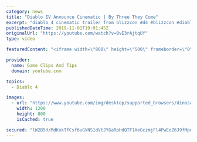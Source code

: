 ```yaml
---
category: news
title: "Diablo IV Announce Cinematic | By Three They Come"
excerpt: "diablo 4 cinematic trailer from blizzcon #d4 #blizzcon #diablo."
publishedDateTime: 2019-11-01T19:01:45Z
originalUrl: "https://youtube.com/watch?v=0vE3rAjtqUY"
type: video

featuredContent: "<iframe width=\"800\" height=\"500\" frameborder=\"0\" src=\"https://www.youtube.com/embed/0vE3rAjtqUY\" allow=\"accelerometer; autoplay; encrypted-media; gyroscope; picture-in-picture\" allowfullscreen></iframe>"

provider:
  name: Game Clips And Tips
  domain: youtube.com

topics:
  - Diablo 4

images:
  - url: "https://www.youtube.com/img/desktop/supported_browsers/dinosaur.png"
    width: 1200
    height: 800
    isCached: true

secured: "lW2B5H/MdKxkTfCsf6uGVNS1dVtJYGaRpHdQTF1XeGczmjFl4PwEoZ6J9fMperaIRf9Y2dClFLhdmPs2Bpmu4gCOJCX3US07D8HlyxXUp5URQTHv78CwwjXfAsEG8pJA5I2aPVvbSnLo0s5MsT9YFoq7j590r+f3KwUfRyJKPujCqBIsY1KL3HbiKzkTeGvt4Lzzva4g+yIQsXLCRdfy7KTnAQ9wzkvIvj5BrldOyjjPyS3ltKp0cPW+Z1u7LIFHTbKcMKTNMjOYD1VsAcsRggiU6Tp8p32w+6Kgd+Ip1iSy9UENcjKgOR0IB/Gbo7VIigMiku31VbKbvYw10+fw5SjJLFK9s5c2fdJ6vYE5vbG+tq7XQHVbKyZ0IbcWBYuTz+w6mSY8ux18r4dL21q74g==;rsmmT3dg2hO77+1DWsH1AA=="
---
```


